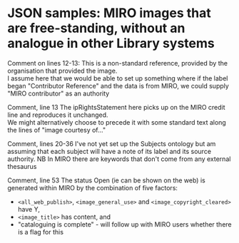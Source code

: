 
# JSON samples: MIRO images that are free-standing, without an analogue in other Library systems

Comment on lines 12-13: 
This is a non-standard reference, provided by the organisation that provided the image.  
I assume here that we would be able to set up something where if the label began "Contributor Reference" and the data is from MIRO, we could supply
"MIRO contributor" as an authority

Comment, line 13
The ipRightsStatement here picks up on the MIRO credit line and reproduces it unchanged.  
We might alternatively choose to precede it with some standard text along the lines of "image courtesy of..." 

Comment, lines 20-36
I've not yet set up the Subjects ontology but am assuming that each subject will have a note of its label and its source authority.  NB In MIRO there are keywords that don't come from any external thesaurus


Comment, line 53
The status Open (ie can be shown on the web) is generated within MIRO by the combination of five factors: 

* `<all_web_publish>`, `<image_general_use>` and `<image_copyright_cleared>` have Y, 
* `<image_title>` has content, and 
* "cataloguing is complete" - will follow up with MIRO users whether there is a flag for this
